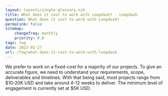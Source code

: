```yaml
--- 
layout: layouts/single-glossary.njk
title: What does it cost to work with Loopdash? - Loopdash
question: What does it cost to work with Loopdash?
permalink: false
sitemap:
	changefreq: monthly
	priority: 0.6
tags: faq
date: 2023-03-27
url: /faq/what-does-it-cost-to-work-with-loopdash
---
```


<p class="font-41">We prefer to work on a fixed-cost for a majority of our projects. To give an accurate figure, we need to understand your requirements, scope, deliverables and timelines. With that being said, most projects range from $10-20K USD and take around 4-12 weeks to deliver. The minimum level of engagement is currently set at $5K USD.
</p>